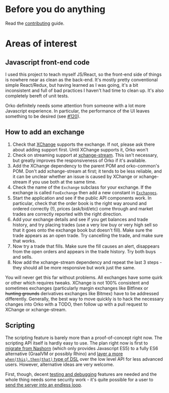 # Before you do anything

Read the [contributing](Contributing) guide.

# Areas of interest

## Javascript front-end code

I used this project to teach myself JS/React, so the front-end side of things is nowhere near as clean as the back-end. It's mostly pretty conventional simple React/Redux, but having learned as I was going, it's a bit inconsistent and full of bad practices I haven't had time to clean up. It's also completely bereft of unit tests.

Orko definitely needs some attention from someone with a lot more Javascript experience. In particular, the performance of the UI leaves something to be desired (see [#120](../issues/120)).

## How to add an exchange

1. Check that [XChange](https://github.com/knowm/XChange) supports the exchange. If not, please ask there about adding support first. Until XChange supports it, Orko won't
1. Check on streaming support at [xchange-stream](https://github.com/bitrich-info/xchange-stream). This isn't necessary, but greatly improves the responsiveness of Orko if it's available.
1. Add the XChange dependency to the parent POM and orko-common's POM. Don't add xchange-stream at first; it tends to be less reliable, and it can be unclear whether an issue is caused by XChange or xchange-stream if you use both at the same time.
1. Check the name of the `Exchange` subclass for your exchange. If the exchange is called `FooExchange` then add a new constant in [`Exchanges`](../blob/master/orko-common/src/main/java/com/grahamcrockford/orko/exchange/Exchanges.java).
1. Start the application and see if the public API components work. In particular, check that the order book is the right way around and ordered correctly (!), prices (ask/bid/etc) come through and market trades are correctly reported with the right direction.
1. Add your exchange details and see if you get balances and trade history, and try placing trades (use a very low buy or very high sell so that it goes onto the exchange book but doesn't fill). Make sure the trade appears as an open trade. Try cancelling the trade, and make sure that works.
1. Now try a trade that fills. Make sure the fill causes an alert, disappears from the open orders and appears in the trade history. Try both buys and sells.
1. Now add the xchange-stream dependency and repeat the last 3 steps - they should all be more responsive but work just the same.

You will never get this far without problems. All exchanges have some quirk or other which requires tweaks. XChange is not 100% consistent and sometimes exchanges (particularly margin exchanges like Bitfinex or ~~hunting grounds~~ derivatives exchanges like Bitmex) have to be addressed differently. Generally, the best way to move quickly is to hack the necessary changes into Orko with a TODO, then follow up with a pull request to XChange or xchange-stream.

## Scripting

The scripting feature is barely more than a proof-of-concept right now. The scripting API itself is hardly easy to use. The plan right now is first to [migrate from Nashorn](../issues/113) (which only provides Javascript ES5) to a fully ES6 alternative (GraalVM or possibly Rhino) and [layer a more `when(this).then(that)` type of DSL](../issues/122) over the low level API for less advanced users. However, alternative ideas are very welcome.

First, though, decent [testing and debugging](../issues/109) features are needed and the whole thing needs some security work - it's quite possible for a user to [send the server into an endless loop](../issues/123).
